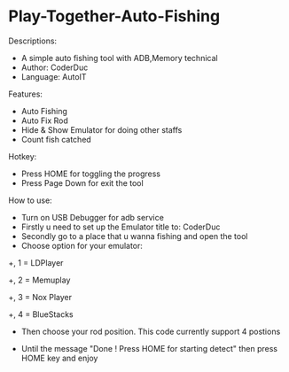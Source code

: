 # Play-Together-Auto-Fishing
Descriptions:
- A simple auto fishing tool with ADB,Memory technical
- Author: CoderDuc
- Language: AutoIT

Features:
- Auto Fishing
- Auto Fix Rod
- Hide & Show Emulator for doing other staffs
- Count fish catched

Hotkey:
- Press HOME for toggling the progress
- Press Page Down for exit the tool

How to use:
- Turn on USB Debugger for adb service
- Firstly u need to set up the Emulator title to: CoderDuc
- Secondly go to a place that u wanna fishing and open the tool
- Choose option for your emulator:

+, 1 = LDPlayer

+, 2 = Memuplay

+, 3 = Nox Player

+, 4 = BlueStacks

- Then choose your rod position. This code currently support 4 postions

- Until the message "Done ! Press HOME for starting detect" then press HOME key and enjoy
